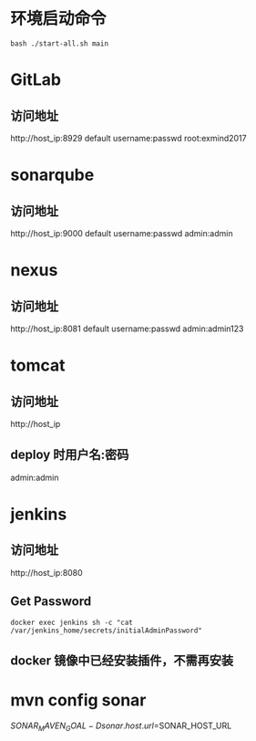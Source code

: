 # 环境启动命令
```
bash ./start-all.sh main
```

# GitLab 
## 访问地址
http://host_ip:8929
default username:passwd root:exmind2017

# sonarqube
## 访问地址
http://host_ip:9000
default username:passwd admin:admin

# nexus
## 访问地址
http://host_ip:8081
default username:passwd admin:admin123

# tomcat
## 访问地址
http://host_ip
## deploy 时用户名:密码
admin:admin

# jenkins
## 访问地址
http://host_ip:8080

## Get Password
```
docker exec jenkins sh -c "cat /var/jenkins_home/secrets/initialAdminPassword"
```

## docker 镜像中已经安装插件，不需再安装

# mvn config sonar
$SONAR_MAVEN_GOAL -Dsonar.host.url=$SONAR_HOST_URL